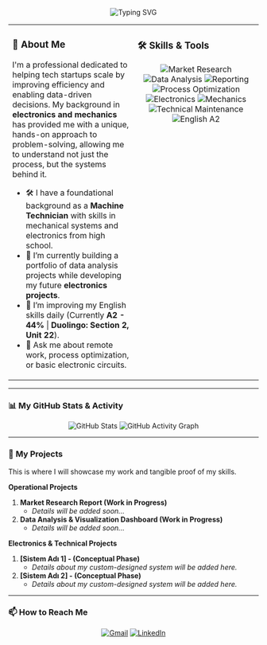 <p align="center">
  <img src="https://readme-typing-svg.herokuapp.com?font=Fira+Code&size=28&pause=1000&color=33FF33&center=true&vCenter=true&width=435&lines=Hi%2C+I'm+KuroShinHQ;Remote+Operations+Professional;Data-Driven+Problem+Solver;Hands-on+Technical+Background" alt="Typing SVG" />
</p>

<table align="center">
<tr valign="top">
<td width="50%">

### 👋 **About Me**

I'm a professional dedicated to helping tech startups scale by improving efficiency and enabling data-driven decisions. My background in **electronics and mechanics** has provided me with a unique, hands-on approach to problem-solving, allowing me to understand not just the process, but the systems behind it.

- 🛠️ I have a foundational background as a **Machine Technician** with skills in mechanical systems and electronics from high school.
- 🔭 I’m currently building a portfolio of data analysis projects while developing my future **electronics projects**.
- 🌱 I’m improving my English skills daily (Currently **A2 - 44%** | **Duolingo: Section 2, Unit 22**).
- 💬 Ask me about remote work, process optimization, or basic electronic circuits.

</td>
<td width="50%">

### 🛠️ **Skills & Tools**

<p align="center">
  <img alt="Market Research" src="https://img.shields.io/badge/Market_Research-C25283?style=for-the-badge&logo=knowledgebase&logoColor=white" />
  <img alt="Data Analysis" src="https://img.shields.io/badge/Data_Analysis-00758F?style=for-the-badge&logo=microsoftexcel&logoColor=white" />
  <img alt="Reporting" src="https://img.shields.io/badge/Reporting-43853D?style=for-the-badge&logo=googlesheets&logoColor=white" />
  <img alt="Process Optimization" src="https://img.shields.io/badge/Process_Optimization-FFBF00?style=for-the-badge&logo=trello&logoColor=white" />
  <img alt="Electronics" src="https://img.shields.io/badge/Electronics-00A1DE?style=for-the-badge&logo=-iFixit&logoColor=white" />
  <img alt="Mechanics" src="https://img.shields.io/badge/Mechanics-595959?style=for-the-badge&logo=Cog&logoColor=white" />
  <img alt="Technical Maintenance" src="https://img.shields.io/badge/Technical_Maintenance-D00000?style=for-the-badge&logo=tools&logoColor=white" />
  <img alt="English A2" src="https://img.shields.io/badge/English-A2_Level-007ACC?style=for-the-badge&logo=Duolingo&logoColor=white" />
</p>

</td>
</tr>
</table>

---

### 📊 **My GitHub Stats & Activity**

<p align="center">
  <img src="https://github-readme-stats.vercel.app/api?username=KuroShinHQ&show_icons=true&theme=gruvbox&hide_border=true&count_private=true" alt="GitHub Stats" />
  <img src="https://github-readme-activity-graph.vercel.app/graph?username=KuroShinHQ&theme=gruvbox&hide_border=true" alt="GitHub Activity Graph" />
</p>

---

### 📂 **My Projects**

This is where I will showcase my work and tangible proof of my skills.

**Operational Projects**
1.  **Market Research Report (Work in Progress)**
    * *Details will be added soon...*
2.  **Data Analysis & Visualization Dashboard (Work in Progress)**
    * *Details will be added soon...*

**Electronics & Technical Projects**
1.  **[Sistem Adı 1] - (Conceptual Phase)**
    * *Details about my custom-designed system will be added here.*
2.  **[Sistem Adı 2] - (Conceptual Phase)**
    * *Details about my custom-designed system will be added here.*

---

### 📫 **How to Reach Me**

<p align="center">
  <a href="mailto:ulucayto456@gmail.com" target="_blank"><img src="https://img.shields.io/badge/Gmail-D14836?style=for-the-badge&logo=gmail&logoColor=white" alt="Gmail"/></a>
  <a href="[PROFIL-LINKINIZ-BURAYA-GELECEK]" target="_blank"><img src="https://img.shields.io/badge/LinkedIn-0077B5?style=for-the-badge&logo=linkedin&logoColor=white" alt="LinkedIn"/></a>
</p>
